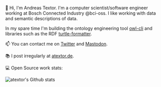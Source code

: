 👋 Hi, I'm Andreas Textor. I'm a computer scientist/software engineer working at
Bosch Connected Industry @bci-oss. I like working with data and semantic
descriptions of data.

In my spare time I'm building the ontology engineering tool
[owl-cli](https://github.com/atextor/owl-cli) and libraries such as the RDF
[turtle-formatter](https://github.com/atextor/turtle-formatter).

📫 You can contact me on [Twitter](https://twitter.com/atextor) and
[Mastodon](https://chaos.social/@atextor).

📚 I post irregularly at [atextor.de](https://atextor.de).

💻 Open Source work stats:

![atextor's Github stats](https://github-readme-stats.vercel.app/api?username=atextor&show_icons=true&include_all_commits=true&theme=transparent)
